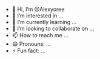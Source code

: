 - 👋 Hi, I’m @Alexyoree
- 👀 I’m interested in ...
- 🌱 I’m currently learning ...
- 💞️ I’m looking to collaborate on ...
- 📫 How to reach me ...
- 😄 Pronouns: ...
- ⚡ Fun fact: ...

<!---
Alexyoree/Alexyoree is a ✨ special ✨ repository because its `README.md` (this file) appears on your GitHub profile.
You can click the Preview link to take a look at your changes.
--->

